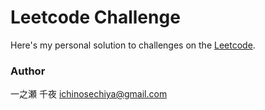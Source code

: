 # Leetcode Challenge

Here's my personal solution to challenges on the [Leetcode](https://leetcode.com).

### Author

一之瀬 千夜 <ichinosechiya@gmail.com>
